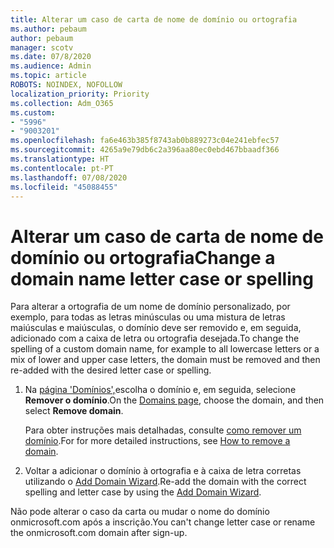 ```yaml
---
title: Alterar um caso de carta de nome de domínio ou ortografia
ms.author: pebaum
author: pebaum
manager: scotv
ms.date: 07/8/2020
ms.audience: Admin
ms.topic: article
ROBOTS: NOINDEX, NOFOLLOW
localization_priority: Priority
ms.collection: Adm_O365
ms.custom:
- "5996"
- "9003201"
ms.openlocfilehash: fa6e463b385f8743ab0b889273c04e241ebfec57
ms.sourcegitcommit: 4265a9e79db6c2a396aa80ec0ebd467bbaadf366
ms.translationtype: HT
ms.contentlocale: pt-PT
ms.lasthandoff: 07/08/2020
ms.locfileid: "45088455"
---
```

# <a name="change-a-domain-name-letter-case-or-spelling"></a><span data-ttu-id="51b00-102">Alterar um caso de carta de nome de domínio ou ortografia</span><span class="sxs-lookup"><span data-stu-id="51b00-102">Change a domain name letter case or spelling</span></span>

<span data-ttu-id="51b00-103">Para alterar a ortografia de um nome de domínio personalizado, por exemplo, para todas as letras minúsculas ou uma mistura de letras maiúsculas e maiúsculas, o domínio deve ser removido e, em seguida, adicionado com a caixa de letra ou ortografia desejada.</span><span class="sxs-lookup"><span data-stu-id="51b00-103">To change the spelling of a custom domain name, for example to all lowercase letters or a mix of lower and upper case letters, the domain must be removed and then re-added with the desired letter case or spelling.</span></span>

1. <span data-ttu-id="51b00-104">Na [página 'Domínios',](https://portal.office.com/adminportal/home#/Domains)escolha o domínio e, em seguida, selecione **Remover o domínio**.</span><span class="sxs-lookup"><span data-stu-id="51b00-104">On the [Domains page](https://portal.office.com/adminportal/home#/Domains), choose the domain, and then select  **Remove domain**.</span></span></br>

    <span data-ttu-id="51b00-105">Para obter instruções mais detalhadas, consulte [como remover um domínio](https://docs.microsoft.com/microsoft-365/admin/get-help-with-domains/remove-a-domain?view=o365-worldwide).</span><span class="sxs-lookup"><span data-stu-id="51b00-105">For for more detailed instructions, see [How to remove a domain](https://docs.microsoft.com/microsoft-365/admin/get-help-with-domains/remove-a-domain?view=o365-worldwide).</span></span>

2. <span data-ttu-id="51b00-106">Voltar a adicionar o domínio à ortografia e à caixa de letra corretas utilizando o [Add Domain Wizard](https://portal.office.com/adminportal/home#/Domains/Wizard).</span><span class="sxs-lookup"><span data-stu-id="51b00-106">Re-add the domain with the correct spelling and letter case by using the [Add Domain Wizard](https://portal.office.com/adminportal/home#/Domains/Wizard).</span></span>

<span data-ttu-id="51b00-107">Não pode alterar o caso da carta ou mudar o nome do domínio onmicrosoft.com após a inscrição.</span><span class="sxs-lookup"><span data-stu-id="51b00-107">You can't change letter case or rename the onmicrosoft.com domain after sign-up.</span></span>